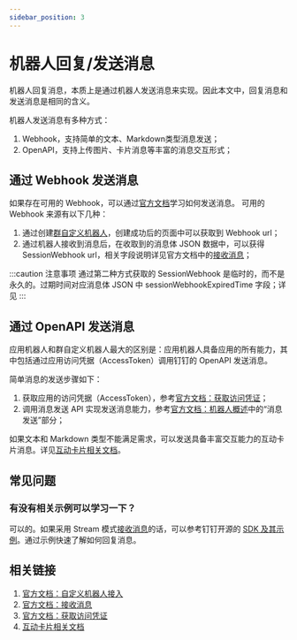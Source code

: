 ```yaml
---
sidebar_position: 3
---
```


# 机器人回复/发送消息

机器人回复消息，本质上是通过机器人发送消息来实现。因此本文中，回复消息和发送消息是相同的含义。

机器人发送消息有多种方式：

1. Webhook，支持简单的文本、Markdown类型消息发送；
2. OpenAPI，支持上传图片、卡片消息等丰富的消息交互形式；

## 通过 Webhook 发送消息

如果存在可用的 Webhook，可以通过[官方文档](https://open.dingtalk.com/document/robots/custom-robot-access/#title-zob-eyu-qse)学习如何发送消息。
可用的 Webhook 来源有以下几种：

1. 通过创建[群自定义机器人](/docs/learn/bot/webhook/overview)，创建成功后的页面中可以获取到 Webhook url；
2. 通过机器人接收到消息后，在收取到的消息体 JSON 数据中，可以获得 SessionWebhook url，相关字段说明详见官方文档中的[接收消息](https://open.dingtalk.com/document/orgapp/receive-message)；

:::caution 注意事项
通过第二种方式获取的 SessionWebhook 是临时的，而不是永久的。过期时间对应消息体 JSON 中 sessionWebhookExpiredTime 字段；详见
:::

## 通过 OpenAPI 发送消息

应用机器人和群自定义机器人最大的区别是：应用机器人具备应用的所有能力，其中包括通过应用访问凭据（AccessToken）调用钉钉的 OpenAPI 发送消息。

简单消息的发送步骤如下：

1. 获取应用的访问凭据（AccessToken），参考[官方文档：获取访问凭证](https://open.dingtalk.com/document/orgapp/obtain-the-access_token-of-an-internal-app)；
2. 调用消息发送 API 实现发送消息能力，参考[官方文档：机器人概述](https://open.dingtalk.com/document/orgapp/robot-overview)中的“消息发送”部分；

如果文本和 Markdown 类型不能满足需求，可以发送具备丰富交互能力的互动卡片消息。详见[互动卡片相关文档](/docs/learn/card/intro)。

## 常见问题

### 有没有相关示例可以学习一下？

可以的。如果采用 Stream 模式[接收消息](/docs/learn/bot/appbot/receive)的话，可以参考钉钉开源的 [SDK 及其示例](/docs/develop/sdk/overview)。通过示例快速了解如何回复消息。

## 相关链接

1. [官方文档：自定义机器人接入](https://open.dingtalk.com/document/robots/custom-robot-access/)
2. [官方文档：接收消息](https://open.dingtalk.com/document/orgapp/receive-message)
3. [官方文档：获取访问凭证](https://open.dingtalk.com/document/orgapp/obtain-the-access_token-of-an-internal-app)
4. [互动卡片相关文档](/docs/learn/card/intro)